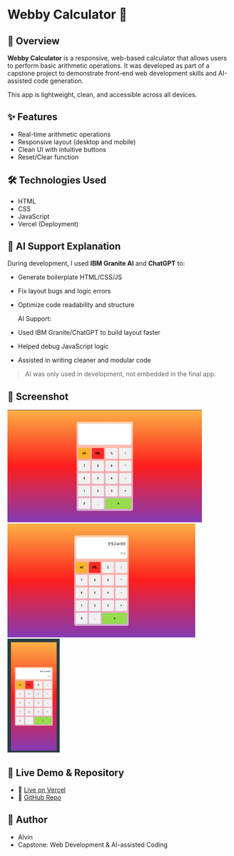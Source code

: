 # Webby Calculator 🧮

## 📌 Overview
**Webby Calculator** is a responsive, web-based calculator that allows users to perform basic arithmetic operations. It was developed as part of a capstone project to demonstrate front-end web development skills and AI-assisted code generation.

This app is lightweight, clean, and accessible across all devices.

## ✨ Features
- Real-time arithmetic operations
- Responsive layout (desktop and mobile)
- Clean UI with intuitive buttons
- Reset/Clear function

## 🛠️ Technologies Used
- HTML
- CSS
- JavaScript
- Vercel (Deployment)

## 🤖 AI Support Explanation
During development, I used **IBM Granite AI** and **ChatGPT** to:
- Generate boilerplate HTML/CSS/JS
- Fix layout bugs and logic errors
- Optimize code readability and structure

  AI Support:
- Used IBM Granite/ChatGPT to build layout faster
- Helped debug JavaScript logic
- Assisted in writing cleaner and modular code

> AI was only used in development, not embedded in the final app.

## 📸 Screenshot

![Webby Calculator Screenshot](assets/Picture1.png)
![Webby Calculator Screenshot](assets/Picture2.png)
![Webby Calculator Screenshot](assets/Picture3.png)

## 🚀 Live Demo & Repository
- 🔗 [Live on Vercel](https://webby-calculator.vercel.app/)
- 💾 [GitHub Repo](https://github.com/ALVIN2005-GIT/Webby-Calculator)

## 👤 Author
- Alvin
- Capstone: Web Development & AI-assisted Coding
